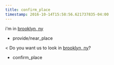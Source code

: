 ```yaml
---
title: confirm_place
timestamp: 2016-10-14T15:58:56.621737835-04:00
---
```


i'm in [brooklyn, ny](location/place)
* provide/near_place

< Do you want us to look in [brooklyn, ny](location/place)?
* confirm_place
